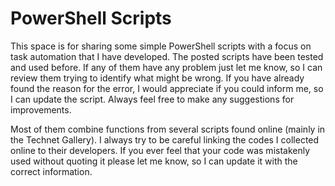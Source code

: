 # PowerShell Scripts

This space is for sharing some simple PowerShell scripts with a focus on task automation that I have developed. The posted scripts have been tested and used before. If any of them have any problem just let me know, so I can review them trying to identify what might be wrong. If you have already found the reason for the error, I would appreciate if you could inform me, so I can update the script. Always feel free to make any suggestions for improvements.

Most of them combine functions from several scripts found online (mainly in the Technet Gallery). I always try to be careful linking the codes I collected online to their developers. If you ever feel that your code was mistakenly used without quoting it please let me know, so I can update it with the correct information.
